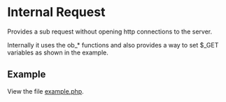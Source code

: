 # Internal Request

Provides a sub request without opening http connections to the server.

Internally it uses the ob_* functions and also provides a way to set $_GET variables as shown in the example.

## Example

View the file [example.php](example.php).